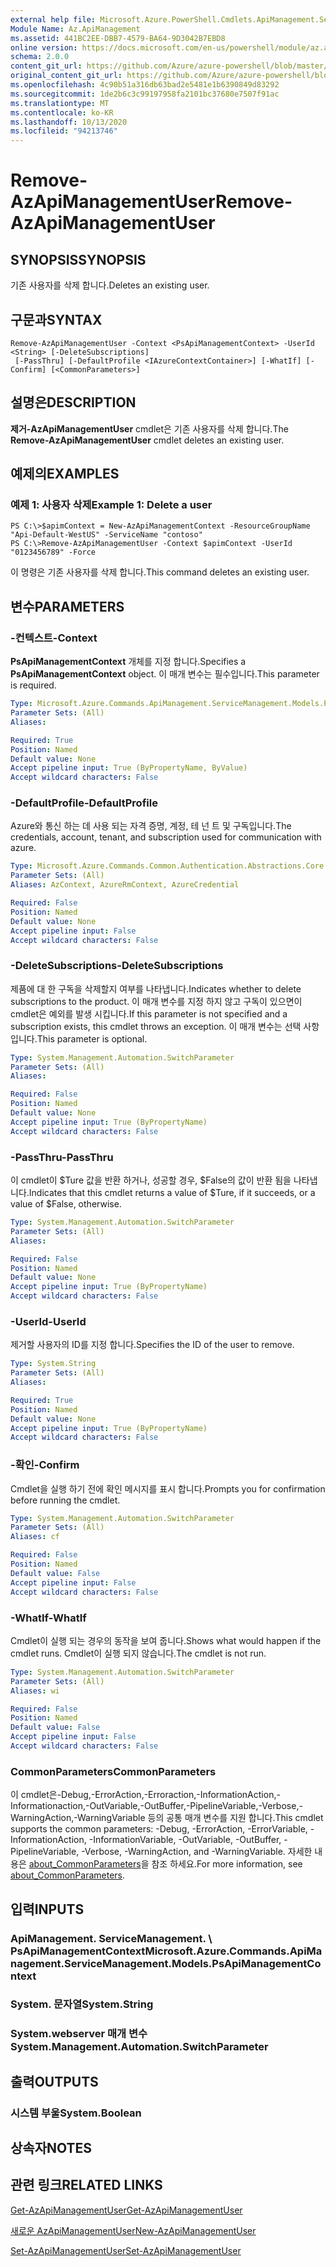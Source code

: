 ```yaml
---
external help file: Microsoft.Azure.PowerShell.Cmdlets.ApiManagement.ServiceManagement.dll-Help.xml
Module Name: Az.ApiManagement
ms.assetid: 441BC2EE-DBB7-4579-BA64-9D3042B7EBD8
online version: https://docs.microsoft.com/en-us/powershell/module/az.apimanagement/remove-azapimanagementuser
schema: 2.0.0
content_git_url: https://github.com/Azure/azure-powershell/blob/master/src/ApiManagement/ApiManagement/help/Remove-AzApiManagementUser.md
original_content_git_url: https://github.com/Azure/azure-powershell/blob/master/src/ApiManagement/ApiManagement/help/Remove-AzApiManagementUser.md
ms.openlocfilehash: 4c90b51a316db63bad2e5481e1b6390849d83292
ms.sourcegitcommit: 1de2b6c3c99197958fa2101bc37680e7507f91ac
ms.translationtype: MT
ms.contentlocale: ko-KR
ms.lasthandoff: 10/13/2020
ms.locfileid: "94213746"
---
```

# <span data-ttu-id="30cc7-101">Remove-AzApiManagementUser</span><span class="sxs-lookup"><span data-stu-id="30cc7-101">Remove-AzApiManagementUser</span></span>

## <span data-ttu-id="30cc7-102">SYNOPSIS</span><span class="sxs-lookup"><span data-stu-id="30cc7-102">SYNOPSIS</span></span>
<span data-ttu-id="30cc7-103">기존 사용자를 삭제 합니다.</span><span class="sxs-lookup"><span data-stu-id="30cc7-103">Deletes an existing user.</span></span>

## <span data-ttu-id="30cc7-104">구문과</span><span class="sxs-lookup"><span data-stu-id="30cc7-104">SYNTAX</span></span>

```
Remove-AzApiManagementUser -Context <PsApiManagementContext> -UserId <String> [-DeleteSubscriptions]
 [-PassThru] [-DefaultProfile <IAzureContextContainer>] [-WhatIf] [-Confirm] [<CommonParameters>]
```

## <span data-ttu-id="30cc7-105">설명은</span><span class="sxs-lookup"><span data-stu-id="30cc7-105">DESCRIPTION</span></span>
<span data-ttu-id="30cc7-106">**제거-AzApiManagementUser** cmdlet은 기존 사용자를 삭제 합니다.</span><span class="sxs-lookup"><span data-stu-id="30cc7-106">The **Remove-AzApiManagementUser** cmdlet deletes an existing user.</span></span>

## <span data-ttu-id="30cc7-107">예제의</span><span class="sxs-lookup"><span data-stu-id="30cc7-107">EXAMPLES</span></span>

### <span data-ttu-id="30cc7-108">예제 1: 사용자 삭제</span><span class="sxs-lookup"><span data-stu-id="30cc7-108">Example 1: Delete a user</span></span>
```
PS C:\>$apimContext = New-AzApiManagementContext -ResourceGroupName "Api-Default-WestUS" -ServiceName "contoso"
PS C:\>Remove-AzApiManagementUser -Context $apimContext -UserId "0123456789" -Force
```

<span data-ttu-id="30cc7-109">이 명령은 기존 사용자를 삭제 합니다.</span><span class="sxs-lookup"><span data-stu-id="30cc7-109">This command deletes an existing user.</span></span>

## <span data-ttu-id="30cc7-110">변수</span><span class="sxs-lookup"><span data-stu-id="30cc7-110">PARAMETERS</span></span>

### <span data-ttu-id="30cc7-111">-컨텍스트</span><span class="sxs-lookup"><span data-stu-id="30cc7-111">-Context</span></span>
<span data-ttu-id="30cc7-112">**PsApiManagementContext** 개체를 지정 합니다.</span><span class="sxs-lookup"><span data-stu-id="30cc7-112">Specifies a **PsApiManagementContext** object.</span></span>
<span data-ttu-id="30cc7-113">이 매개 변수는 필수입니다.</span><span class="sxs-lookup"><span data-stu-id="30cc7-113">This parameter is required.</span></span>

```yaml
Type: Microsoft.Azure.Commands.ApiManagement.ServiceManagement.Models.PsApiManagementContext
Parameter Sets: (All)
Aliases:

Required: True
Position: Named
Default value: None
Accept pipeline input: True (ByPropertyName, ByValue)
Accept wildcard characters: False
```

### <span data-ttu-id="30cc7-114">-DefaultProfile</span><span class="sxs-lookup"><span data-stu-id="30cc7-114">-DefaultProfile</span></span>
<span data-ttu-id="30cc7-115">Azure와 통신 하는 데 사용 되는 자격 증명, 계정, 테 넌 트 및 구독입니다.</span><span class="sxs-lookup"><span data-stu-id="30cc7-115">The credentials, account, tenant, and subscription used for communication with azure.</span></span>

```yaml
Type: Microsoft.Azure.Commands.Common.Authentication.Abstractions.Core.IAzureContextContainer
Parameter Sets: (All)
Aliases: AzContext, AzureRmContext, AzureCredential

Required: False
Position: Named
Default value: None
Accept pipeline input: False
Accept wildcard characters: False
```

### <span data-ttu-id="30cc7-116">-DeleteSubscriptions</span><span class="sxs-lookup"><span data-stu-id="30cc7-116">-DeleteSubscriptions</span></span>
<span data-ttu-id="30cc7-117">제품에 대 한 구독을 삭제할지 여부를 나타냅니다.</span><span class="sxs-lookup"><span data-stu-id="30cc7-117">Indicates whether to delete subscriptions to the product.</span></span>
<span data-ttu-id="30cc7-118">이 매개 변수를 지정 하지 않고 구독이 있으면이 cmdlet은 예외를 발생 시킵니다.</span><span class="sxs-lookup"><span data-stu-id="30cc7-118">If this parameter is not specified and a subscription exists, this cmdlet throws an exception.</span></span>
<span data-ttu-id="30cc7-119">이 매개 변수는 선택 사항입니다.</span><span class="sxs-lookup"><span data-stu-id="30cc7-119">This parameter is optional.</span></span>

```yaml
Type: System.Management.Automation.SwitchParameter
Parameter Sets: (All)
Aliases:

Required: False
Position: Named
Default value: None
Accept pipeline input: True (ByPropertyName)
Accept wildcard characters: False
```

### <span data-ttu-id="30cc7-120">-PassThru</span><span class="sxs-lookup"><span data-stu-id="30cc7-120">-PassThru</span></span>
<span data-ttu-id="30cc7-121">이 cmdlet이 $Ture 값을 반환 하거나, 성공할 경우, $False의 값이 반환 됨을 나타냅니다.</span><span class="sxs-lookup"><span data-stu-id="30cc7-121">Indicates that this cmdlet returns a value of $Ture, if it succeeds, or a value of $False, otherwise.</span></span>

```yaml
Type: System.Management.Automation.SwitchParameter
Parameter Sets: (All)
Aliases:

Required: False
Position: Named
Default value: None
Accept pipeline input: True (ByPropertyName)
Accept wildcard characters: False
```

### <span data-ttu-id="30cc7-122">-UserId</span><span class="sxs-lookup"><span data-stu-id="30cc7-122">-UserId</span></span>
<span data-ttu-id="30cc7-123">제거할 사용자의 ID를 지정 합니다.</span><span class="sxs-lookup"><span data-stu-id="30cc7-123">Specifies the ID of the user to remove.</span></span>

```yaml
Type: System.String
Parameter Sets: (All)
Aliases:

Required: True
Position: Named
Default value: None
Accept pipeline input: True (ByPropertyName)
Accept wildcard characters: False
```

### <span data-ttu-id="30cc7-124">-확인</span><span class="sxs-lookup"><span data-stu-id="30cc7-124">-Confirm</span></span>
<span data-ttu-id="30cc7-125">Cmdlet을 실행 하기 전에 확인 메시지를 표시 합니다.</span><span class="sxs-lookup"><span data-stu-id="30cc7-125">Prompts you for confirmation before running the cmdlet.</span></span>

```yaml
Type: System.Management.Automation.SwitchParameter
Parameter Sets: (All)
Aliases: cf

Required: False
Position: Named
Default value: False
Accept pipeline input: False
Accept wildcard characters: False
```

### <span data-ttu-id="30cc7-126">-WhatIf</span><span class="sxs-lookup"><span data-stu-id="30cc7-126">-WhatIf</span></span>
<span data-ttu-id="30cc7-127">Cmdlet이 실행 되는 경우의 동작을 보여 줍니다.</span><span class="sxs-lookup"><span data-stu-id="30cc7-127">Shows what would happen if the cmdlet runs.</span></span>
<span data-ttu-id="30cc7-128">Cmdlet이 실행 되지 않습니다.</span><span class="sxs-lookup"><span data-stu-id="30cc7-128">The cmdlet is not run.</span></span>

```yaml
Type: System.Management.Automation.SwitchParameter
Parameter Sets: (All)
Aliases: wi

Required: False
Position: Named
Default value: False
Accept pipeline input: False
Accept wildcard characters: False
```

### <span data-ttu-id="30cc7-129">CommonParameters</span><span class="sxs-lookup"><span data-stu-id="30cc7-129">CommonParameters</span></span>
<span data-ttu-id="30cc7-130">이 cmdlet은-Debug,-ErrorAction,-Erroraction,-InformationAction,-Informationaction,-OutVariable,-OutBuffer,-PipelineVariable,-Verbose,-WarningAction,-WarningVariable 등의 공통 매개 변수를 지원 합니다.</span><span class="sxs-lookup"><span data-stu-id="30cc7-130">This cmdlet supports the common parameters: -Debug, -ErrorAction, -ErrorVariable, -InformationAction, -InformationVariable, -OutVariable, -OutBuffer, -PipelineVariable, -Verbose, -WarningAction, and -WarningVariable.</span></span> <span data-ttu-id="30cc7-131">자세한 내용은 [about_CommonParameters](http://go.microsoft.com/fwlink/?LinkID=113216)을 참조 하세요.</span><span class="sxs-lookup"><span data-stu-id="30cc7-131">For more information, see [about_CommonParameters](http://go.microsoft.com/fwlink/?LinkID=113216).</span></span>

## <span data-ttu-id="30cc7-132">입력</span><span class="sxs-lookup"><span data-stu-id="30cc7-132">INPUTS</span></span>

### <span data-ttu-id="30cc7-133">ApiManagement. ServiceManagement. \ PsApiManagementContext</span><span class="sxs-lookup"><span data-stu-id="30cc7-133">Microsoft.Azure.Commands.ApiManagement.ServiceManagement.Models.PsApiManagementContext</span></span>

### <span data-ttu-id="30cc7-134">System. 문자열</span><span class="sxs-lookup"><span data-stu-id="30cc7-134">System.String</span></span>

### <span data-ttu-id="30cc7-135">System.webserver 매개 변수</span><span class="sxs-lookup"><span data-stu-id="30cc7-135">System.Management.Automation.SwitchParameter</span></span>

## <span data-ttu-id="30cc7-136">출력</span><span class="sxs-lookup"><span data-stu-id="30cc7-136">OUTPUTS</span></span>

### <span data-ttu-id="30cc7-137">시스템 부울</span><span class="sxs-lookup"><span data-stu-id="30cc7-137">System.Boolean</span></span>

## <span data-ttu-id="30cc7-138">상속자</span><span class="sxs-lookup"><span data-stu-id="30cc7-138">NOTES</span></span>

## <span data-ttu-id="30cc7-139">관련 링크</span><span class="sxs-lookup"><span data-stu-id="30cc7-139">RELATED LINKS</span></span>

[<span data-ttu-id="30cc7-140">Get-AzApiManagementUser</span><span class="sxs-lookup"><span data-stu-id="30cc7-140">Get-AzApiManagementUser</span></span>](./Get-AzApiManagementUser.md)

[<span data-ttu-id="30cc7-141">새로운 AzApiManagementUser</span><span class="sxs-lookup"><span data-stu-id="30cc7-141">New-AzApiManagementUser</span></span>](./New-AzApiManagementUser.md)

[<span data-ttu-id="30cc7-142">Set-AzApiManagementUser</span><span class="sxs-lookup"><span data-stu-id="30cc7-142">Set-AzApiManagementUser</span></span>](./Set-AzApiManagementUser.md)


